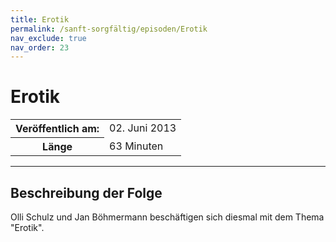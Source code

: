 ```yaml
---
title: Erotik
permalink: /sanft-sorgfältig/episoden/Erotik
nav_exclude: true
nav_order: 23
---
```


# Erotik
<table class="resp-table dcf-table dcf-table-responsive dcf-table-bordered dcf-table-striped dcf-w-100%">
                    <tbody>
                        <tr>
                            <th scope="row">Veröffentlich am:</th>
                            <td data-label="Veröffentlich am:">02. Juni 2013</td>
                        </tr>
                        <tr>
                            <th scope="row">Länge </th>
                            <td data-label="Länge ">63 Minuten</td>
                        </tr></tbody>
                </table>

***

## Beschreibung der Folge

<div>
Olli Schulz und Jan Böhmermann beschäftigen sich diesmal mit dem Thema "Erotik".  
</div>

